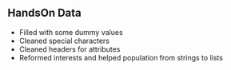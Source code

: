 ## HandsOn Data
- Filled with some dummy values
- Cleaned special characters
- Cleaned headers for attributes
- Reformed interests and helped population from strings to lists
